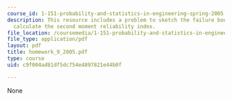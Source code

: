 ```yaml
---
course_id: 1-151-probability-and-statistics-in-engineering-spring-2005
description: This resource includes a problem to sketch the failure boundary, and
  calculate the second moment reliability index.
file_location: /coursemedia/1-151-probability-and-statistics-in-engineering-spring-2005/c9f004ad81df5dc754e4897821e44b0f_homework_9_2005.pdf
file_type: application/pdf
layout: pdf
title: homework_9_2005.pdf
type: course
uid: c9f004ad81df5dc754e4897821e44b0f

---
```

None